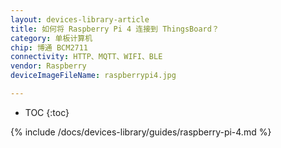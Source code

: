 ```yaml
---
layout: devices-library-article
title: 如何将 Raspberry Pi 4 连接到 ThingsBoard？
category: 单板计算机
chip: 博通 BCM2711
connectivity: HTTP、MQTT、WIFI、BLE
vendor: Raspberry
deviceImageFileName: raspberrypi4.jpg

---
```


* TOC
{:toc}

{% include /docs/devices-library/guides/raspberry-pi-4.md %}